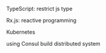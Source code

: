TypeScript: restrict js type

Rx.js: reactive programming

Kubernetes

using Consul build distributed system



